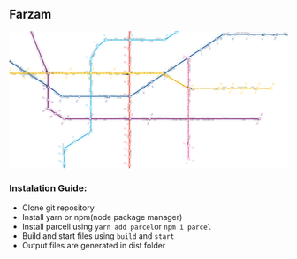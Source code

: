 ## Farzam

![Subway](./subway.PNG)

### Instalation Guide:
* Clone git repository  
* Install yarn or npm(node package manager)  
* Install parcell using `yarn add parcel`or `npm i parcel`  
* Build and start files using `build` and `start`  
* Output files are generated in dist folder  